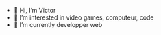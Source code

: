- 👋 Hi, I’m Victor
- 👀 I’m interested in video games, computeur, code
- 🌱 I’m currently developper web 



